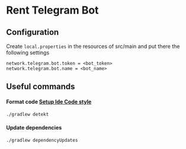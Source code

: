 # Rent Telegram Bot

## Configuration

Create ```local.properties``` in the resources of src/main and put there the following settings

```
network.telegram.bot.token = <bot_token>
network.telegram.bot.name = <bot_name>
```

## Useful commands

#### Format code [Setup Ide Code style](https://github.com/pinterest/ktlint#option-3)
```bash
./gradlew detekt
```

#### Update dependencies
```bash
./gradlew dependencyUpdates
```
